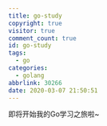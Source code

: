 ```yaml
---
title: go-study
copyright: true
visitor: true
comment_count: true
id: go-study
tags:
  - go
categories:
  - golang
abbrlink: 30266
date: 2020-03-07 21:50:51
---
```


即将开始我的Go学习之旅啦~